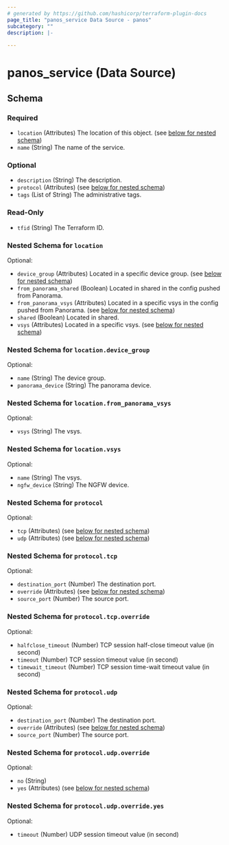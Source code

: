 ```yaml
---
# generated by https://github.com/hashicorp/terraform-plugin-docs
page_title: "panos_service Data Source - panos"
subcategory: ""
description: |-
  
---
```


# panos_service (Data Source)





<!-- schema generated by tfplugindocs -->
## Schema

### Required

- `location` (Attributes) The location of this object. (see [below for nested schema](#nestedatt--location))
- `name` (String) The name of the service.

### Optional

- `description` (String) The description.
- `protocol` (Attributes) (see [below for nested schema](#nestedatt--protocol))
- `tags` (List of String) The administrative tags.

### Read-Only

- `tfid` (String) The Terraform ID.

<a id="nestedatt--location"></a>
### Nested Schema for `location`

Optional:

- `device_group` (Attributes) Located in a specific device group. (see [below for nested schema](#nestedatt--location--device_group))
- `from_panorama_shared` (Boolean) Located in shared in the config pushed from Panorama.
- `from_panorama_vsys` (Attributes) Located in a specific vsys in the config pushed from Panorama. (see [below for nested schema](#nestedatt--location--from_panorama_vsys))
- `shared` (Boolean) Located in shared.
- `vsys` (Attributes) Located in a specific vsys. (see [below for nested schema](#nestedatt--location--vsys))

<a id="nestedatt--location--device_group"></a>
### Nested Schema for `location.device_group`

Optional:

- `name` (String) The device group.
- `panorama_device` (String) The panorama device.


<a id="nestedatt--location--from_panorama_vsys"></a>
### Nested Schema for `location.from_panorama_vsys`

Optional:

- `vsys` (String) The vsys.


<a id="nestedatt--location--vsys"></a>
### Nested Schema for `location.vsys`

Optional:

- `name` (String) The vsys.
- `ngfw_device` (String) The NGFW device.



<a id="nestedatt--protocol"></a>
### Nested Schema for `protocol`

Optional:

- `tcp` (Attributes) (see [below for nested schema](#nestedatt--protocol--tcp))
- `udp` (Attributes) (see [below for nested schema](#nestedatt--protocol--udp))

<a id="nestedatt--protocol--tcp"></a>
### Nested Schema for `protocol.tcp`

Optional:

- `destination_port` (Number) The destination port.
- `override` (Attributes) (see [below for nested schema](#nestedatt--protocol--tcp--override))
- `source_port` (Number) The source port.

<a id="nestedatt--protocol--tcp--override"></a>
### Nested Schema for `protocol.tcp.override`

Optional:

- `halfclose_timeout` (Number) TCP session half-close timeout value (in second)
- `timeout` (Number) TCP session timeout value (in second)
- `timewait_timeout` (Number) TCP session time-wait timeout value (in second)



<a id="nestedatt--protocol--udp"></a>
### Nested Schema for `protocol.udp`

Optional:

- `destination_port` (Number) The destination port.
- `override` (Attributes) (see [below for nested schema](#nestedatt--protocol--udp--override))
- `source_port` (Number) The source port.

<a id="nestedatt--protocol--udp--override"></a>
### Nested Schema for `protocol.udp.override`

Optional:

- `no` (String)
- `yes` (Attributes) (see [below for nested schema](#nestedatt--protocol--udp--override--yes))

<a id="nestedatt--protocol--udp--override--yes"></a>
### Nested Schema for `protocol.udp.override.yes`

Optional:

- `timeout` (Number) UDP session timeout value (in second)
